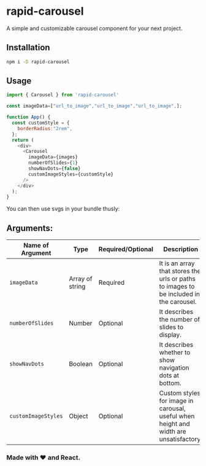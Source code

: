 # rapid-carousel

A simple and customizable carousel component for your next project.

## Installation

```bash
npm i -D rapid-carousel
```

## Usage

```js
import { Carousel } from 'rapid-carousel'

const imageData=["url_to_image","url_to_image","url_to_image",];

function App() {
  const customStyle = {
    borderRadius:"2rem",  
  };
  return (
    <div>
      <Carousel
        imageData={images}
        numberOfSlides={1}
        showNavDots={false}
        customImageStyles={customStyle}
      />
    </div>
  );
}
```

You can then use svgs in your bundle thusly:

## Arguments:
| Name of Argument | Type   | Required/Optional | Description                               |
|------------------|--------|-------------------|-------------------------------------------|
| `imageData`       | Array of string | Required         | It is an array that stores the urls or paths to images to be included in the carousel.        |
| `numberOfSlides`  | Number | Optional         | It describes the number of slides to display.      |
| `showNavDots`     | Boolean| Optional         | It describes whether to show navigation dots at bottom.        |
| `customImageStyles`     | Object| Optional         | Custom styles for image in carousal, useful when height and width are unsatisfactory.        |




### Made with ❤️ and React.
